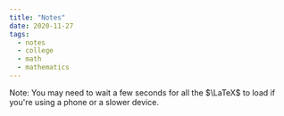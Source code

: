 ```yaml
---
title: "Notes"
date: 2020-11-27
tags:
  - notes
  - college
  - math
  - mathematics
---
```


Note: You may need to wait a few seconds for all the $\LaTeX$ to load if you're using a phone or a slower device.  

<!-- [Discrete Mathematics I Notes (CIS 1966)](/posts/discrete-maths-1) -->
